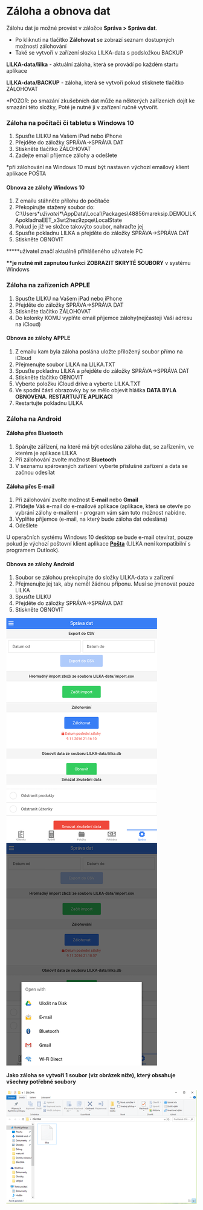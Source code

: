 # Záloha a obnova dat

Zálohu dat je možné provést v záložce **Správa &gt; Správa dat**.

* Po kliknutí na tlačítko **Zálohovat** se zobrazí seznam dostupných možností zálohování
* Také se vytvoří v zařízení slozka LILKA-data s podsložkou BACKUP

**LILKA-data/lilka** - aktuální záloha, která se provádí po každém startu aplikace

**LILKA-data/BACKUP** - záloha, která se vytvoří pokud stisknete tlačítko ZÁLOHOVAT

\*POZOR: po smazání zkušebních dat může na některých zařízeních dojít ke smazání této složky, Poté je nutné ji v zařízení ručně vytvořit.

### Záloha na počítači či tabletu s Windows 10

1. Spusťte LILKU na Vašem iPad nebo iPhone
2. Přejděte do záložky SPRÁVA-&gt;SPRÁVA DAT
3. Stiskněte tlačítko ZÁLOHOVAT
4. Zadejte email přijemce zálohy a odešlete

\*při zálohování na Windows 10 musí být nastaven výchozí emailový klient aplikace POŠTA

#### Obnova ze zálohy Windows 10

1. Z emailu stáhněte přílohu do počítače
2. Překopírujte stažený soubor do: C:\Users\*_uživatel\*_\AppData\Local\Packages\48856mareksip.DEMOLILKApokladnaEET\_x3wt2hez9zpqe\LocalState
3. Pokud je již ve složce takovýto soubor, nahraďte jej
4. Spusťte pokladnu LILKA a přejděte do záložky SPRÁVA-&gt;SPRÁVA DAT
5. Stiskněte OBNOVIT

**\***uživatel značí aktuálně přihlášeného uživatele PC

**\*\***je nutné mít zapnutou funkci** ZOBRAZIT SKRYTÉ SOUBORY** v systému Windows

### Záloha na zařízeních APPLE

1. Spusťte LILKU na Vašem iPad nebo iPhone
2. Přejděte do záložky SPRÁVA-&gt;SPRÁVA DAT
3. Stiskněte tlačítko ZÁLOHOVAT
4. Do kolonky KOMU vyplňte email příjemce zálohy\(nejčasteji Vaši adresu na iCloud\)

#### Obnova ze zálohy APPLE

1. Z emailu kam byla záloha poslána uložte přiložený soubor přímo na iCloud
2. Přejmenujte soubor LILKA na LILKA.TXT
3. Spusťte pokladnu LILKA a přejděte do záložky SPRÁVA-&gt;SPRÁVA DAT
4. Stiskněte tlačítko OBNOVIT
5. Vyberte položku iCloud drive a vyberte LILKA.TXT
6. Ve spodní části obrazovky by se mělo objevit hláška **DATA BYLA OBNOVENA. RESTARTUJTE APLIKACI**
7. Restartujte pokladnu LILKA

### Záloha na Android

#### Záloha přes Bluetooth

1. Spárujte zářízení, na které má být odeslána záloha dat, se zařízením, ve kterém je aplikace LILKA
2. Při zálohování zvolte možnost **Bluetooth**
3. V seznamu spárovaných zařízení vyberte příslušné zařízení a data se začnou odesílat

#### Záloha přes E-mail

1. Při zálohování zvolte možnost **E-mail** nebo **Gmail**
2. Přidejte Váš e-mail do e-mailové aplikace \(aplikace, která se otevře po vybrání zálohy e-mailem\) - program vám sám tuto možnost nabídne.
3. Vyplňte příjemce \(e-mail, na který bude záloha dat odeslána\)
4. Odešlete

U operačních systému Windows 10 desktop se bude e-mail otevírat, pouze pokud je výchozí poštovní klient aplikace [**Pošta**](https://www.microsoft.com/en-us/store/p/mail-and-calendar/9wzdncrfhvqm) \(LILKA není kompatibilní s programem Outlook\).

#### Obnova ze zálohy Android

1. Soubor se zálohou prekopírujte do složky LILKA-data v zařízení
2. Přejmenujte jej tak, aby neměl žádnou příponu. Musí se jmenovat pouze LILKA
3. Spusťte LILKU
4. Přejděte do záložky SPRÁVA-&gt;SPRÁVA DAT
5. Stiskněte OBNOVIT

![](../img/deposit1.png)              ![](../img/deposit2.png)

**Jako záloha se vytvoří 1 soubor \(viz obrázek níže\), který obsahuje všechny potřebné soubory**

![](../img/depositData.png)

